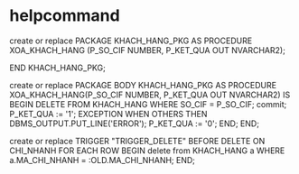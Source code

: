 # helpcommand

create or replace PACKAGE KHACH_HANG_PKG AS
    PROCEDURE XOA_KHACH_HANG (P_SO_CIF NUMBER, P_KET_QUA OUT NVARCHAR2);

END KHACH_HANG_PKG;


create or replace PACKAGE BODY KHACH_HANG_PKG AS
PROCEDURE XOA_KHACH_HANG(P_SO_CIF NUMBER, P_KET_QUA OUT NVARCHAR2) IS
   BEGIN
      DELETE FROM KHACH_HANG
      WHERE SO_CIF = P_SO_CIF;
      commit;
      P_KET_QUA := '1';
      EXCEPTION WHEN OTHERS THEN
        DBMS_OUTPUT.PUT_LINE('ERROR');
        P_KET_QUA := '0';
   END;
END;




create or replace TRIGGER "TRIGGER_DELETE" BEFORE DELETE 
ON CHI_NHANH
    FOR EACH ROW
BEGIN
    delete from KHACH_HANG a WHERE a.MA_CHI_NHANH = :OLD.MA_CHI_NHANH;
END;


